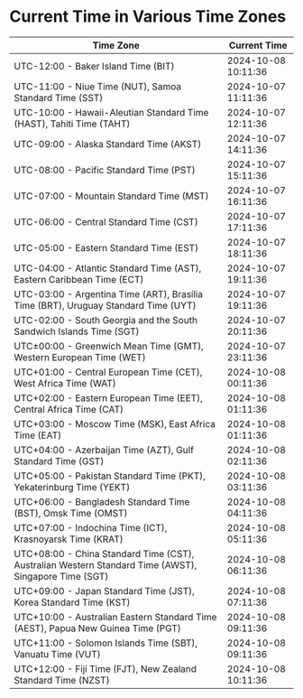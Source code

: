 # Current Time in Various Time Zones

| Time Zone | Current Time |
|-----------|--------------|
| UTC-12:00 - Baker Island Time (BIT) | 2024-10-08 10:11:36 |
| UTC-11:00 - Niue Time (NUT), Samoa Standard Time (SST) | 2024-10-07 11:11:36 |
| UTC-10:00 - Hawaii-Aleutian Standard Time (HAST), Tahiti Time (TAHT) | 2024-10-07 12:11:36 |
| UTC-09:00 - Alaska Standard Time (AKST) | 2024-10-07 14:11:36 |
| UTC-08:00 - Pacific Standard Time (PST) | 2024-10-07 15:11:36 |
| UTC-07:00 - Mountain Standard Time (MST) | 2024-10-07 16:11:36 |
| UTC-06:00 - Central Standard Time (CST) | 2024-10-07 17:11:36 |
| UTC-05:00 - Eastern Standard Time (EST) | 2024-10-07 18:11:36 |
| UTC-04:00 - Atlantic Standard Time (AST), Eastern Caribbean Time (ECT) | 2024-10-07 19:11:36 |
| UTC-03:00 - Argentina Time (ART), Brasília Time (BRT), Uruguay Standard Time (UYT) | 2024-10-07 19:11:36 |
| UTC-02:00 - South Georgia and the South Sandwich Islands Time (SGT) | 2024-10-07 20:11:36 |
| UTC±00:00 - Greenwich Mean Time (GMT), Western European Time (WET) | 2024-10-07 23:11:36 |
| UTC+01:00 - Central European Time (CET), West Africa Time (WAT) | 2024-10-08 00:11:36 |
| UTC+02:00 - Eastern European Time (EET), Central Africa Time (CAT) | 2024-10-08 01:11:36 |
| UTC+03:00 - Moscow Time (MSK), East Africa Time (EAT) | 2024-10-08 01:11:36 |
| UTC+04:00 - Azerbaijan Time (AZT), Gulf Standard Time (GST) | 2024-10-08 02:11:36 |
| UTC+05:00 - Pakistan Standard Time (PKT), Yekaterinburg Time (YEKT) | 2024-10-08 03:11:36 |
| UTC+06:00 - Bangladesh Standard Time (BST), Omsk Time (OMST) | 2024-10-08 04:11:36 |
| UTC+07:00 - Indochina Time (ICT), Krasnoyarsk Time (KRAT) | 2024-10-08 05:11:36 |
| UTC+08:00 - China Standard Time (CST), Australian Western Standard Time (AWST), Singapore Time (SGT) | 2024-10-08 06:11:36 |
| UTC+09:00 - Japan Standard Time (JST), Korea Standard Time (KST) | 2024-10-08 07:11:36 |
| UTC+10:00 - Australian Eastern Standard Time (AEST), Papua New Guinea Time (PGT) | 2024-10-08 09:11:36 |
| UTC+11:00 - Solomon Islands Time (SBT), Vanuatu Time (VUT) | 2024-10-08 09:11:36 |
| UTC+12:00 - Fiji Time (FJT), New Zealand Standard Time (NZST) | 2024-10-08 10:11:36 |
